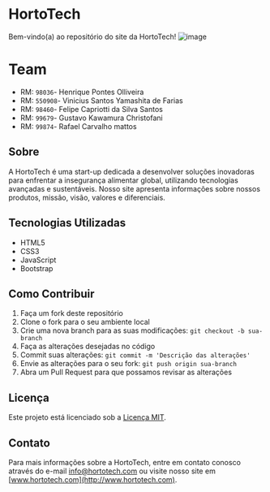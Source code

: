 # HortoTech

Bem-vindo(a) ao repositório do site da HortoTech!
![image](https://github.com/Pontessxx/Hortotech/assets/126187491/338ae452-cf74-4646-9db1-ceabfca1a976)

# Team
- RM:  `98036`- Henrique Pontes Olliveira 
- RM:  `550908`- Vinicius Santos Yamashita de Farias
- RM:  `98460`- Felipe Capriotti da Silva Santos
- RM:  `99679`- Gustavo Kawamura Christofani
- RM:  `99874`- Rafael Carvalho mattos 

## Sobre

A HortoTech é uma start-up dedicada a desenvolver soluções inovadoras para enfrentar a insegurança alimentar global, utilizando tecnologias avançadas e sustentáveis. Nosso site apresenta informações sobre nossos produtos, missão, visão, valores e diferenciais.

## Tecnologias Utilizadas

- HTML5
- CSS3
- JavaScript
- Bootstrap

## Como Contribuir

1. Faça um fork deste repositório
2. Clone o fork para o seu ambiente local
3. Crie uma nova branch para as suas modificações: `git checkout -b sua-branch`
4. Faça as alterações desejadas no código
5. Commit suas alterações: `git commit -m 'Descrição das alterações'`
6. Envie as alterações para o seu fork: `git push origin sua-branch`
7. Abra um Pull Request para que possamos revisar as alterações

## Licença

Este projeto está licenciado sob a [Licença MIT](LICENSE.md).

## Contato

Para mais informações sobre a HortoTech, entre em contato conosco através do e-mail info@hortotech.com ou visite nosso site em [www.hortotech.com](http://www.hortotech.com).
